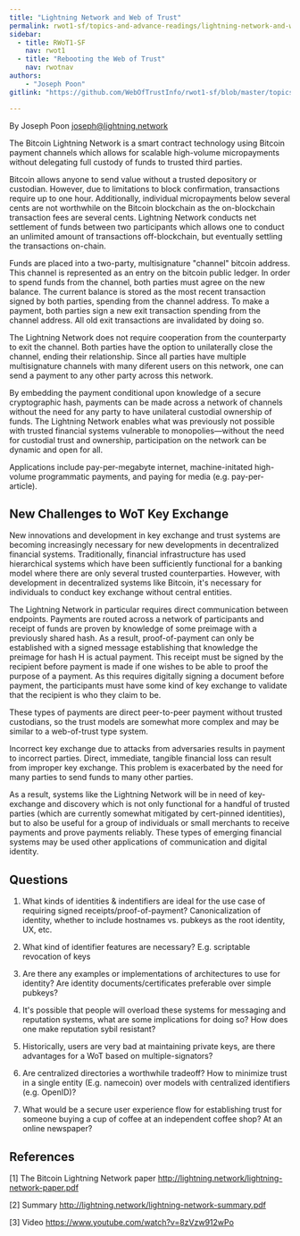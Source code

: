 ```yaml
---
title: "Lightning Network and Web of Trust"
permalink: rwot1-sf/topics-and-advance-readings/lightning-network-and-web-of-trust/
sidebar:
  - title: RWoT1-SF
    nav: rwot1
  - title: "Rebooting the Web of Trust"
    nav: rwotnav
authors:
	- "Joseph Poon"
gitlink: "https://github.com/WebOfTrustInfo/rwot1-sf/blob/master/topics-and-advance-readings/lightning-network-and-web-of-trust.md"

---
```



By Joseph Poon <joseph@lightning.network>

The Bitcoin Lightning Network is a smart contract technology using Bitcoin payment channels which allows for scalable high-volume micropayments without delegating full custody of funds to trusted third parties.

Bitcoin allows anyone to send value without a trusted depository or custodian. However, due to limitations to block confirmation, transactions require up to one hour. Additionally, individual micropayments below several cents are not worthwhile on the Bitcoin blockchain as the on-blockchain transaction fees are several cents. Lightning Network conducts net settlement of funds between two participants which allows one to conduct an unlimited amount of transactions off-blockchain, but eventually settling the transactions on-chain.

Funds are placed into a two-party, multisignature "channel" bitcoin address. This channel is represented as an entry on the bitcoin public ledger. In order to spend funds from the channel, both parties must agree on the new balance. The current balance is stored as the most recent transaction signed by both parties, spending from the channel address. To make a payment, both parties sign a new exit transaction spending from the channel address. All old exit transactions are invalidated by doing so.

The Lightning Network does not require cooperation from the counterparty to exit the channel. Both parties have the option to unilaterally close the channel, ending their relationship. Since all parties have multiple multisignature channels with many diferent users on this network, one can send a payment to any other party across this network.

By embedding the payment conditional upon knowledge of a secure cryptographic hash, payments can be made across a network of channels without the need for any party to have unilateral custodial ownership of funds. The Lightning Network enables what was previously not possible with trusted financial systems vulnerable to monopolies—without the need for custodial trust and ownership, participation on the network can be dynamic and open for all.

Applications include pay-per-megabyte internet, machine-initated high-volume programmatic payments, and paying for media (e.g. pay-per-article).


New Challenges to WoT Key Exchange
----------------------------------

New innovations and development in key exchange and trust systems are becoming increasingly necessary for new developments in decentralized financial systems. Traditionally, financial infrastructure has used hierarchical systems which have been sufficiently functional for a banking model where there are only several trusted counterparties. However, with development in decentralized systems like Bitcoin, it's necessary for individuals to conduct key exchange without central entities.

The Lightning Network in particular requires direct communication between endpoints. Payments are routed across a network of participants and receipt of funds are proven by knowledge of some preimage with a previously shared hash. As a result, proof-of-payment can only be established with a signed message establishing that knowledge the preimage for hash H is actual payment. This receipt must be signed by the recipient before payment is made if one wishes to be able to proof the purpose of a payment. As this requires digitally signing a document before payment, the participants must have some kind of key exchange to validate that the recipient is who they claim to be.

These types of payments are direct peer-to-peer payment without trusted custodians, so the trust models are somewhat more complex and may be similar to a web-of-trust type system.

Incorrect key exchange due to attacks from adversaries results in payment to incorrect parties. Direct, immediate, tangible financial loss can result from improper key exchange. This problem is exacerbated by the need for many parties to send funds to many other parties.

As a result, systems like the Lightning Network will be in need of key-exchange and discovery which is not only functional for a handful of trusted parties (which are currently somewhat mitigated by cert-pinned identities), but to also be useful for a group of individuals or small merchants to receive payments and prove payments reliably. These types of emerging financial systems may be used other applications of communication and digital identity.

Questions
---------

1. What kinds of identities & indentifiers are ideal for the use case of requiring signed receipts/proof-of-payment? Canonicalization of identity, whether to include hostnames vs. pubkeys as the root identity, UX, etc.

2. What kind of identifier features are necessary? E.g. scriptable revocation of keys

3. Are there any examples or implementations of architectures to use for identity? Are identity documents/certificates preferable over simple pubkeys?

4. It's possible that people will overload these systems for messaging and reputation systems, what are some implications for doing so? How does one make reputation sybil resistant?

5. Historically, users are very bad at maintaining private keys, are there advantages for a WoT based on multiple-signators?

6. Are centralized directories a worthwhile tradeoff? How to minimize trust in a single entity (E.g. namecoin) over models with centralized identifiers (e.g. OpenID)?

7. What would be a secure user experience flow for establishing trust for someone buying a cup of coffee at an independent coffee shop? At an online newspaper?


References
----------

[1] The Bitcoin Lightning Network paper http://lightning.network/lightning-network-paper.pdf

[2] Summary http://lightning.network/lightning-network-summary.pdf

[3] Video https://www.youtube.com/watch?v=8zVzw912wPo
